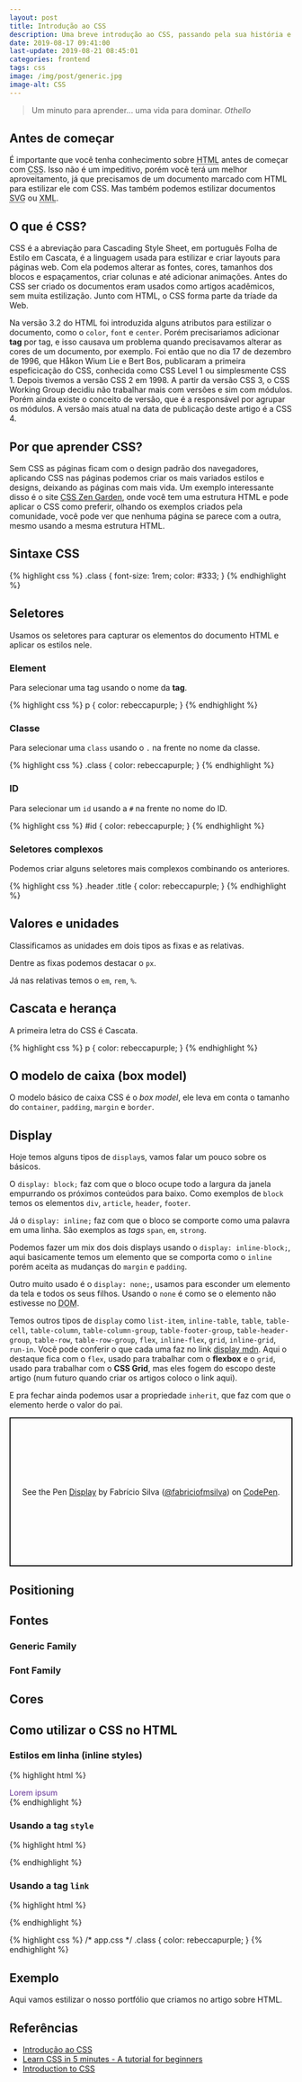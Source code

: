 ```yaml
---
layout: post
title: Introdução ao CSS
description: Uma breve introdução ao CSS, passando pela sua história e conceitos básicos
date: 2019-08-17 09:41:00
last-update: 2019-08-21 08:45:01
categories: frontend
tags: css
image: /img/post/generic.jpg
image-alt: CSS
---
```


> Um minuto para aprender... uma vida para dominar.
> <cite>Othello</cite>

## Antes de começar

É importante que você tenha conhecimento sobre <abbr title="HyperText Markup Language">HTML</abbr> antes de começar com <abbr title="Cascading Style Sheet">CSS</abbr>. Isso não é um impeditivo, porém você terá um melhor aproveitamento, já que precisamos de um documento marcado com HTML para estilizar ele com CSS. Mas também podemos estilizar documentos <abbr title="Scalable Vector Graphics">SVG</abbr> ou <abbr title="eXtensible Markup Language">XML</abbr>.


## O que é CSS?

CSS é a abreviação para Cascading Style Sheet, em português Folha de Estilo em Cascata, é a linguagem usada para estilizar e criar layouts para páginas web. Com ela podemos alterar as fontes, cores, tamanhos dos blocos e espaçamentos, criar colunas e até adicionar animações. Antes do CSS ser criado os documentos eram usados como artigos acadêmicos, sem muita estilização. Junto com HTML, o CSS forma parte da tríade da Web.

Na versão 3.2 do HTML foi introduzida alguns atributos para estilizar o documento, como o `color`, `font` e `center`. Porém precisariamos adicionar **tag** por tag, e isso causava um problema quando precisavamos alterar as cores de um documento, por exemplo. Foi então que no dia 17 de dezembro de 1996, que Håkon Wium Lie e Bert Bos, publicaram a primeira espeficicação do CSS, conhecida como CSS Level 1 ou simplesmente CSS 1. Depois tivemos a versão CSS 2 em 1998. A partir da versão CSS 3, o CSS Working Group decidiu não trabalhar mais com versões e sim com módulos. Porém ainda existe o conceito de versão, que é a responsável por agrupar os módulos. A versão mais atual na data de publicação deste artigo é a CSS 4.


## Por que aprender CSS?

Sem CSS as páginas ficam com o design padrão dos navegadores, aplicando CSS nas páginas podemos criar os mais variados estilos e designs, deixando as páginas com mais vida. Um exemplo interessante disso é o site [CSS Zen Garden](http://www.csszengarden.com/), onde você tem uma estrutura HTML e pode aplicar o CSS como preferir, olhando os exemplos criados pela comunidade, você pode ver que nenhuma página se parece com a outra, mesmo usando a mesma estrutura HTML.


## Sintaxe CSS

{% highlight css %}
.class {
  font-size: 1rem;
  color: #333;
}
{% endhighlight %}


## Seletores

Usamos os seletores para capturar os elementos do documento HTML e aplicar os estilos nele.

### Element

Para selecionar uma tag usando o nome da **tag**.

{% highlight css %}
p {
  color: rebeccapurple;
}
{% endhighlight %}


### Classe

Para selecionar uma `class` usando o `.` na frente no nome da classe.

{% highlight css %}
.class {
  color: rebeccapurple;
}
{% endhighlight %}


### ID

Para selecionar um `id` usando a `#` na frente no nome do ID.

{% highlight css %}
#id {
  color: rebeccapurple;
}
{% endhighlight %}


### Seletores complexos

Podemos criar alguns seletores mais complexos combinando os anteriores.

{% highlight css %}
.header .title {
  color: rebeccapurple;
}
{% endhighlight %}

## Valores e unidades

Classificamos as unidades em dois tipos as fixas e as relativas.

Dentre as fixas podemos destacar o `px`.

Já nas relativas temos o `em`, `rem`, `%`.

## Cascata e herança

A primeira letra do CSS é Cascata.

{% highlight css %}
p {
  color: rebeccapurple;
}
{% endhighlight %}

## O modelo de caixa (box model)

O modelo básico de caixa CSS é o <em lang="en">box model</em>, ele leva em conta o tamanho do `container`, `padding`, `margin` e `border`.

## Display

Hoje temos alguns tipos de `display`s, vamos falar um pouco sobre os básicos.

O `display: block;` faz com que o bloco ocupe todo a largura da janela empurrando os próximos conteúdos para baixo. Como exemplos de `block` temos os elementos `div`, `article`, `header`, `footer`.

Já o `display: inline;` faz com que o bloco se comporte como uma palavra em uma linha. São exemplos as *tags* `span`, `em`, `strong`.

Podemos fazer um mix dos dois displays usando o `display: inline-block;`, aqui basicamente temos um elemento que se comporta como o `inline` porém aceita as mudanças do `margin` e `padding`.

Outro muito usado é o `display: none;`, usamos para esconder um elemento da tela e todos os seus filhos. Usando o `none` é como se o elemento não estivesse no <abbr title="Document Object Model">DOM</abbr>.

Temos outros tipos de `display` como `list-item`, `inline-table`, `table`, `table-cell`, `table-column`, `table-column-group`, `table-footer-group`, `table-header-group`, `table-row`, `table-row-group`, `flex`, `inline-flex`, `grid`, `inline-grid`, `run-in`. Você pode conferir o que cada uma faz no link [display mdn](https://developer.mozilla.org/en-US/docs/Web/CSS/display). Aqui o destaque fica com o `flex`, usado para trabalhar com o **flexbox** e o `grid`, usado para trabalhar com o **CSS Grid**, mas eles fogem do escopo deste artigo (num futuro quando criar os artigos coloco o link aqui).

E pra fechar ainda podemos usar a propriedade `inherit`, que faz com que o elemento herde o valor do pai.

<p class="codepen" data-height="265" data-theme-id="0" data-default-tab="html,result" data-user="fabriciofmsilva" data-slug-hash="oNvYeXL" style="height: 265px; box-sizing: border-box; display: flex; align-items: center; justify-content: center; border: 2px solid; margin: 1em 0; padding: 1em;" data-pen-title="Display">
  <span>See the Pen <a href="https://codepen.io/fabriciofmsilva/pen/oNvYeXL/">
  Display</a> by Fabrício Silva (<a href="https://codepen.io/fabriciofmsilva">@fabriciofmsilva</a>)
  on <a href="https://codepen.io">CodePen</a>.</span>
</p>
<script async src="https://static.codepen.io/assets/embed/ei.js"></script>

## Positioning

## Fontes

### Generic Family

### Font Family

## Cores

## Como utilizar o CSS no HTML

### Estilos em linha (inline styles)

{% highlight html %}
<!-- index.html -->
<div style="color: rebeccapurple;">Lorem ipsum</div>
{% endhighlight %}

### Usando a tag `style`

{% highlight html %}
<!-- index.html -->
<style>
.class {
  color: rebeccapurple;
}
</style>
{% endhighlight %}

### Usando a tag `link`

{% highlight html %}
<!-- index.html -->
<link rel="stylesheet" type="text/css" href="app.css">
{% endhighlight %}

{% highlight css %}
/* app.css */
.class {
  color: rebeccapurple;
}
{% endhighlight %}

## Exemplo

Aqui vamos estilizar o nosso portfólio que criamos no artigo sobre HTML.


## Referências

* [Introdução ao CSS](https://developer.mozilla.org/pt-BR/docs/Aprender/CSS/Introduction_to_CSS)
* [Learn CSS in 5 minutes - A tutorial for beginners](https://www.freecodecamp.org/news/get-started-with-css-in-5-minutes-e0804813fc3e/0)
* [Introduction to CSS](https://flaviocopes.com/css-introduction/)
